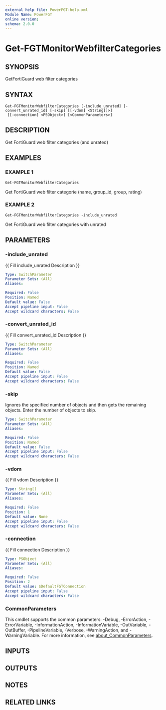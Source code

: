 ```yaml
---
external help file: PowerFGT-help.xml
Module Name: PowerFGT
online version:
schema: 2.0.0
---
```


# Get-FGTMonitorWebfilterCategories

## SYNOPSIS
GetFortiGuard web filter categories

## SYNTAX

```
Get-FGTMonitorWebfilterCategories [-include_unrated] [-convert_unrated_id] [-skip] [[-vdom] <String[]>]
 [[-connection] <PSObject>] [<CommonParameters>]
```

## DESCRIPTION
Get FortiGuard web filter categories (and unrated)

## EXAMPLES

### EXAMPLE 1
```
Get-FGTMonitorWebfilterCategories
```

Get FortiGuard web filter categorie (name, group_id, group, rating)

### EXAMPLE 2
```
Get-FGTMonitorWebfilterCategories -include_unrated
```

Get FortiGuard web filter categories with unrated

## PARAMETERS

### -include_unrated
{{ Fill include_unrated Description }}

```yaml
Type: SwitchParameter
Parameter Sets: (All)
Aliases:

Required: False
Position: Named
Default value: False
Accept pipeline input: False
Accept wildcard characters: False
```

### -convert_unrated_id
{{ Fill convert_unrated_id Description }}

```yaml
Type: SwitchParameter
Parameter Sets: (All)
Aliases:

Required: False
Position: Named
Default value: False
Accept pipeline input: False
Accept wildcard characters: False
```

### -skip
Ignores the specified number of objects and then gets the remaining objects.
Enter the number of objects to skip.

```yaml
Type: SwitchParameter
Parameter Sets: (All)
Aliases:

Required: False
Position: Named
Default value: False
Accept pipeline input: False
Accept wildcard characters: False
```

### -vdom
{{ Fill vdom Description }}

```yaml
Type: String[]
Parameter Sets: (All)
Aliases:

Required: False
Position: 1
Default value: None
Accept pipeline input: False
Accept wildcard characters: False
```

### -connection
{{ Fill connection Description }}

```yaml
Type: PSObject
Parameter Sets: (All)
Aliases:

Required: False
Position: 2
Default value: $DefaultFGTConnection
Accept pipeline input: False
Accept wildcard characters: False
```

### CommonParameters
This cmdlet supports the common parameters: -Debug, -ErrorAction, -ErrorVariable, -InformationAction, -InformationVariable, -OutVariable, -OutBuffer, -PipelineVariable, -Verbose, -WarningAction, and -WarningVariable. For more information, see [about_CommonParameters](http://go.microsoft.com/fwlink/?LinkID=113216).

## INPUTS

## OUTPUTS

## NOTES

## RELATED LINKS
